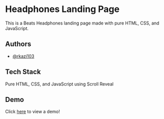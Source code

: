 # Headphones Landing Page

This is a Beats Headphones landing page made with pure HTML, CSS, and JavaScript.

## Authors

- [@rkazi103](https://www.github.com/rkazi103)

## Tech Stack

Pure HTML, CSS, and JavaScript using Scroll Reveal

## Demo

Click [here](https://rkazi103.github.io/headphones-landing-page/) to view a demo!
